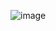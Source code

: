 ![image](https://github.com/bimbim1214/TUgas8_20220140065/assets/126650384/f9a5a796-a02d-4e55-9f3a-b6c574b56be1)
